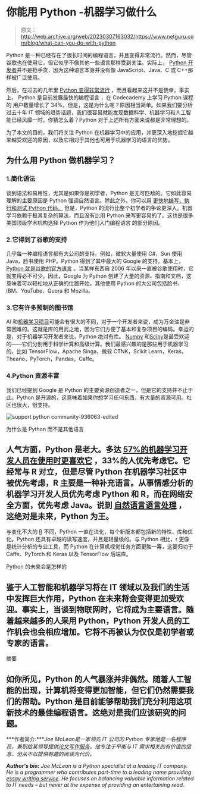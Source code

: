 # 你能用 Python -机器学习做什么

> 原文：<http://web.archive.org/web/20230307163032/https://www.netguru.com/blog/what-can-you-do-with-python>

 Python 是一种已经存在了很长时间的编程语言，并且变得非常流行。然而，尽管谷歌也在使用它，但它似乎不像其他一些语言那样受到关注。实际上， [Python 开发者](/web/20221004123345/https://www.netguru.com/services/python-development)并不是抢手货，因为这种语言本身并没有像 JavaScript、Java、C 或 C++那样被广泛使用。

然后，在过去的几年里 [Python 变得非常流行](/web/20221004123345/https://www.netguru.com/blog/future-of-python) ，而且看起来这并不是侥幸。事实上， Python 是目前发展最快的编程语言 ，在 Codecademy 上学习 Python 课程 的 用户数量增长了 34%。但是，这是为什么呢？原因相当简单。如果我们要分析过去十年 IT 领域的趋势话题，我们很容易就能发现数据科学、机器学习和人工智能已经风靡一时。你猜怎么着？Python 对于上述所有方面来说都是非常理想的。

为了本文的目的，我们将关注 Python 在机器学习中的应用，并更深入地挖掘它越来越受欢迎的原因，以及它相对于其他也可用于机器学习的语言的优势。

## 为什么用 Python 做机器学习？

### 1.简化语法

谈到语法和易用性，尤其是如果你是初学者，Python 是无可匹敌的。它如此容易理解的主要原因是 Python 强调自然语言。除此之外，你可以用 [更快地编写、执行和测试 Python 代码。](http://web.archive.org/web/20221004123345/https://www.invensis.net/blog/it/benefits-of-python-over-other-programming-languages/) 但是，Python 的流行比整个初学者的争论更深入。机器学习依赖于极其复杂的算法，而且没有比用 Python 来写更容易的了。这也是很多美国顶级学术机构选择 Python 作为他们入门编程语言 的部分原因。

### 2.它得到了谷歌的支持

几乎每一种编程语言都有大公司的支持。例如，微软大量使用 C#，Sun 使用 Java，脸书使用 PHP。Python 得到了其中最大的 Google 的支持。基本上， [Python 就是谷歌的官方语言](http://web.archive.org/web/20221004123345/https://quintagroup.com/cms/python/google) 。当某样东西自 2006 年以来一直被谷歌使用时，它就变得必不可少。因此，Google 为 Python 创建了大量的资源、指南和文档，这意味着可以轻松地从正确的位置开始。其他使用 Python 的大公司包括脸书、IBM、YouTube、Quora 和 Mozilla。

### 3.它有许多预制的图书馆

AI 和[机器学习项目](/web/20221004123345/https://www.netguru.com/services/machine-learning)可能会有很大的不同，对于一个开发者来说，成为万金油是非常困难的。这就是库的用武之地，因为它们方便了基本和复杂项目的编码。幸运的是，对于机器学习开发者来说，Python 绝对有库。 [Numpy](http://web.archive.org/web/20221004123345/https://numpy.org/) 和[Scipy](http://web.archive.org/web/20221004123345/https://www.scipy.org/)是最受欢迎的——它们分别用于科学计算和高级计算。我们最感兴趣的是那些用于机器学习的，比如 TensorFlow，Apache Singa，微软 CTNK，Scikit Learn，Keras，Theano，PyTorch，Pandas，Caffe。

### 4.Python 资源丰富

我们已经提到 Google 是 Python 的主要资源创造者之一，但是它的支持并不止于此。Python 是开源的，这意味着如果你想学习任何东西，有大量的资源可用。社区也很大，很支持。

![support python community-936063-edited](img/4dd54170fb4e4361fafb581837d08639.png)

为什么是 Python 而不是其他语言

## 人气方面，Python 是老大。多达 [57%的机器学习开发人员在使用时更喜欢它](http://web.archive.org/web/20221004123345/https://towardsdatascience.com/what-is-the-best-programming-language-for-machine-learning-a745c156d6b7) ，33%的人优先考虑它。它经常与 R 对立，但是尽管 Python 在机器学习社区中被优先考虑，R 主要是一种补充语言。从事情感分析的机器学习开发人员优先考虑 Python 和 R，而在网络安全方面，优先考虑 Java。说到 [自然语言语言处理](http://web.archive.org/web/20221004123345/https://elitedatascience.com/python-nlp-libraries) ，这绝对是未来，Python 为王。

与变化不大的 [R](/web/20221004123345/https://www.netguru.com/blog/python-or-r-for-machine-learning) 不同，Python 一直在进化，每个新版本都包括新的特性、库和优化。Python 还具有卓越的读写速度，并且是轻量级的。与 Python 相比，r 更像是统计分析的专业工具，而 Python 在计算机视觉任务方面更胜一筹，这要归功于 Caffe、PyTorch 和 Keras 以及 TensorFlow 后端库。

Python 的未来会是怎样的

## 鉴于人工智能和机器学习将在 IT 领域以及我们的生活中发挥巨大作用，Python 在未来将会变得更加受欢迎。事实上，当谈到物联网时，它将成为主要语言。随着越来越多的人采用 Python，Python 开发人员的工作机会也会相应增加。它将不再被认为仅仅是初学者或专家的语言。

摘要

## 如你所见，Python 的人气暴涨并非偶然。随着人工智能的出现，计算机将变得更加智能，但它们仍然需要我们的帮助。Python 是目前能够帮助我们充分利用这项新技术的最佳编程语言。这绝对是我们应该研究的问题。

***作者简介:****Joe McLean是一家领先 IT 公司的 Python 专家他是一名程序员，兼职给某领导提供[论文写作服务](http://web.archive.org/web/20221004123345/https://assignmentmasters.org/essay-service.html)。他专注于平衡与 IT 需求相关的有价值的信息，但从不以提供有趣的阅读为代价。*

***Author's bio:*** *Joe McLean is a Python specialist at a leading IT company. He is a programmer who contributes part-time to a leading name providing [essay writing service](http://web.archive.org/web/20221004123345/https://assignmentmasters.org/essay-service.html). He focuses on balancing valuable information related to IT needs – but never at the expense of providing an entertaining read.*